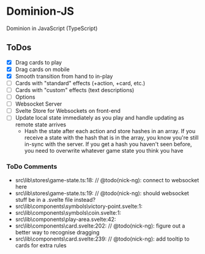 # Dominion-JS
Dominion in JavaScript (TypeScript)

## ToDos

- [x] Drag cards to play
- [x] Drag cards on mobile
- [x] Smooth transition from hand to in-play
- [ ] Cards with "standard" effects (+action, +card, etc.)
- [ ] Cards with "custom" effects (text descriptions)
- [ ] Options
- [ ] Websocket Server
- [ ] Svelte Store for Websockets on front-end
- [ ] Update local state immediately as you play and handle updating as remote state arrives
   - Hash the state after each action and store hashes in an array. If you receive a state with the hash that is in the array, you know you're still in-sync with the server. If you get a hash you haven't seen before, you need to overwrite whatever game state you think you have

### ToDo Comments

- src\lib\stores\game-state.ts:18: // @todo(nick-ng): connect to websocket here
- src\lib\stores\game-state.ts:19: // @todo(nick-ng): should websocket stuff be in a .svelte file instead?
- src\lib\components\symbols\victory-point.svelte:1:<!-- @todo(nick-ng): draw your own victory point symbol -->
- src\lib\components\symbols\coin.svelte:1:<!-- @todo(nick-ng): draw your own coin symbol -->
- src\lib\components\play-area.svelte:42: <!-- @todo(nick-ng): make a cardback component -->
- src\lib\components\card.svelte:202: // @todo(nick-ng): figure out a better way to recognise dragging
- src\lib\components\card.svelte:239: // @todo(nick-ng): add tooltip to cards for extra rules
